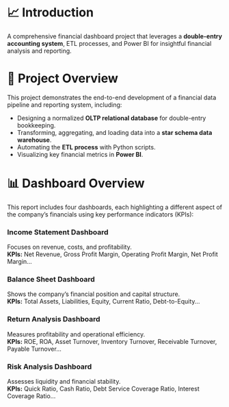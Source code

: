 # 📈 Introduction

A comprehensive financial dashboard project that leverages a **double-entry accounting system**, ETL processes, and Power BI for insightful financial analysis and reporting.

# 🚀 Project Overview

This project demonstrates the end-to-end development of a financial data pipeline and reporting system, including:

- Designing a normalized **OLTP relational database** for double-entry bookkeeping.
- Transforming, aggregating, and loading data into a **star schema data warehouse**.
- Automating the **ETL process** with Python scripts.
- Visualizing key financial metrics in **Power BI**.

# 📊 Dashboard Overview

This report includes four dashboards, each highlighting a different aspect of the company’s financials using key performance indicators (KPIs):

### Income Statement Dashboard  
Focuses on revenue, costs, and profitability.  
**KPIs:** Net Revenue, Gross Profit Margin, Operating Profit Margin, Net Profit Margin...

### Balance Sheet Dashboard  
Shows the company’s financial position and capital structure.  
**KPIs:** Total Assets, Liabilities, Equity, Current Ratio, Debt-to-Equity...

### Return Analysis Dashboard  
Measures profitability and operational efficiency.  
**KPIs:** ROE, ROA, Asset Turnover, Inventory Turnover, Receivable Turnover, Payable Turnover...

### Risk Analysis Dashboard  
Assesses liquidity and financial stability.  
**KPIs:** Quick Ratio, Cash Ratio, Debt Service Coverage Ratio, Interest Coverage Ratio...



